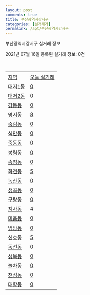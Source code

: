 ```yaml
---
layout: post
comments: true
title: 부산광역시강서구
categories: [실거래가]
permalink: /apt/부산광역시강서구
---
```


부산광역시강서구 실거래 정보

2021년 07월 16일 등록된 실거래 정보: 0건

<script type="text/javascript">
  google.charts.load('current', {'packages':['corechart']});
  google.charts.setOnLoadCallback(drawChart);

  function drawChart() {
    var data = google.visualization.arrayToDataTable([['거래일', '매매', '전월세', '전매'], ['20-07', 99, 207, 16], ['20-08', 204, 413, 28], ['20-09', 260, 386, 20], ['20-10', 488, 668, 29], ['20-11', 894, 704, 5], ['20-12', 187, 699, 5], ['21-01', 90, 616, 0], ['21-02', 106, 566, 1], ['21-03', 90, 487, 0], ['21-04', 111, 360, 0], ['21-05', 175, 433, 0], ['21-06', 122, 440, 0], ['21-07', 27, 132, 0]]);

    var options = {
      title: '최근 1년간 유형별 거래량 추이',
      legend: { position: 'bottom' }
    };

    var chart = new google.visualization.LineChart(document.getElementById('columnchart_material'));
    chart.draw(data, (options));
  }
</script>

<div id="columnchart_material" style="width: 95%; margin-left: -35px"></div>
<br>
<table class="sortable">
  <tr>
    <td><a href="#">지역</a></td>
    <td><a href="#">오늘 실거래</a></td>
  </tr>

  
  <tr class="item">
    <td><a href="부산광역시 강서구 대저1동">대저1동</a></td>
    <td><a href="부산광역시 강서구 대저1동">0</a></td>
  </tr>
    

  <tr class="item">
    <td><a href="부산광역시 강서구 대저2동">대저2동</a></td>
    <td><a href="부산광역시 강서구 대저2동">0</a></td>
  </tr>
    

  <tr class="item">
    <td><a href="부산광역시 강서구 강동동">강동동</a></td>
    <td><a href="부산광역시 강서구 강동동">0</a></td>
  </tr>
    

  <tr class="item">
    <td><a href="부산광역시 강서구 명지동">명지동</a></td>
    <td><a href="부산광역시 강서구 명지동">8</a></td>
  </tr>
    

  <tr class="item">
    <td><a href="부산광역시 강서구 죽림동">죽림동</a></td>
    <td><a href="부산광역시 강서구 죽림동">0</a></td>
  </tr>
    

  <tr class="item">
    <td><a href="부산광역시 강서구 식만동">식만동</a></td>
    <td><a href="부산광역시 강서구 식만동">0</a></td>
  </tr>
    

  <tr class="item">
    <td><a href="부산광역시 강서구 죽동동">죽동동</a></td>
    <td><a href="부산광역시 강서구 죽동동">0</a></td>
  </tr>
    

  <tr class="item">
    <td><a href="부산광역시 강서구 봉림동">봉림동</a></td>
    <td><a href="부산광역시 강서구 봉림동">0</a></td>
  </tr>
    

  <tr class="item">
    <td><a href="부산광역시 강서구 송정동">송정동</a></td>
    <td><a href="부산광역시 강서구 송정동">0</a></td>
  </tr>
    

  <tr class="item">
    <td><a href="부산광역시 강서구 화전동">화전동</a></td>
    <td><a href="부산광역시 강서구 화전동">5</a></td>
  </tr>
    

  <tr class="item">
    <td><a href="부산광역시 강서구 녹산동">녹산동</a></td>
    <td><a href="부산광역시 강서구 녹산동">0</a></td>
  </tr>
    

  <tr class="item">
    <td><a href="부산광역시 강서구 생곡동">생곡동</a></td>
    <td><a href="부산광역시 강서구 생곡동">0</a></td>
  </tr>
    

  <tr class="item">
    <td><a href="부산광역시 강서구 구랑동">구랑동</a></td>
    <td><a href="부산광역시 강서구 구랑동">0</a></td>
  </tr>
    

  <tr class="item">
    <td><a href="부산광역시 강서구 지사동">지사동</a></td>
    <td><a href="부산광역시 강서구 지사동">4</a></td>
  </tr>
    

  <tr class="item">
    <td><a href="부산광역시 강서구 미음동">미음동</a></td>
    <td><a href="부산광역시 강서구 미음동">0</a></td>
  </tr>
    

  <tr class="item">
    <td><a href="부산광역시 강서구 범방동">범방동</a></td>
    <td><a href="부산광역시 강서구 범방동">0</a></td>
  </tr>
    

  <tr class="item">
    <td><a href="부산광역시 강서구 신호동">신호동</a></td>
    <td><a href="부산광역시 강서구 신호동">5</a></td>
  </tr>
    

  <tr class="item">
    <td><a href="부산광역시 강서구 동선동">동선동</a></td>
    <td><a href="부산광역시 강서구 동선동">0</a></td>
  </tr>
    

  <tr class="item">
    <td><a href="부산광역시 강서구 성북동">성북동</a></td>
    <td><a href="부산광역시 강서구 성북동">0</a></td>
  </tr>
    

  <tr class="item">
    <td><a href="부산광역시 강서구 눌차동">눌차동</a></td>
    <td><a href="부산광역시 강서구 눌차동">0</a></td>
  </tr>
    

  <tr class="item">
    <td><a href="부산광역시 강서구 천성동">천성동</a></td>
    <td><a href="부산광역시 강서구 천성동">0</a></td>
  </tr>
    

  <tr class="item">
    <td><a href="부산광역시 강서구 대항동">대항동</a></td>
    <td><a href="부산광역시 강서구 대항동">0</a></td>
  </tr>
    


</table>


    